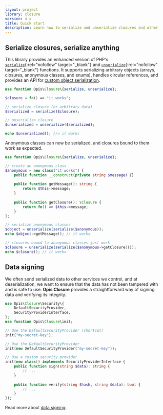 ```yaml
---
layout: project
library: closure
version: 4.x
title: Quick start
description: Learn how to serialize and unserialize closures and other arbitrary data
---
```


## Serialize closures, serialize anything

This library provides an enhanced version of PHP's
[`serialize`](https://www.php.net/manual/en/function.serialize.php){:rel="nofollow" target="_blank"} and 
[`unserialize`](https://www.php.net/manual/en/function.unserialize.php){:rel="nofollow" target="_blank"} functions.
It supports serializing arbitrary objects (arrays, closures, anonymous classes, and enums),  handles circular references, 
and provides an API for [custom object serialization](./objects.html).

```php
use function Opis\Closure\{serialize, unserialize};

$closure = fn() => "it works";

// serialize closure (or arbitrary data)
$serialized = serialize($closure);

// unserialize closure
$unserialized = unserialize($serialized);

echo $unserialized(); //> it works
```

Anonymous classes can now be serialized, and closures bound to them work as expected.

```php
use function Opis\Closure\{serialize, unserialize};

// create an anonymous class
$anonymous = new class("it works") {
    public function __construct(private string $message) {}
    
    public function getMessage(): string {
        return $this->message;
    }
    
    public function getClosure(): \Closure {
        return fn() => $this->message;
    }
};

// serialize anonymous classes
$object = unserialize(serialize($anonymous));
echo $object->getMessage(); // it works

// closures bound to anonymous classes just work
$closure = unserialize(serialize($anonymous->getClosure()));
echo $closure(); // it works
```

## Data signing

We often send serialized data to other services we control, and at deserialization, we want to ensure 
that the data has not been tampered with and is safe to use. **Opis Closure** provides a straightforward 
way of signing data and verifying its integrity.

```php
use Opis\Closure\Security\{
    DefaultSecurityProvider,
    SecurityProviderInterface,
};
use function Opis\Closure\init;

// Use the DefaultSecurityProvider (shortcut)
init("my-secret-key");

// Use the DefaultSecurityProvider
init(new DefaultSecurityProvider("my-secret-key"));

// Use a custom security provider
init(new class() implements SecurityProviderInterface {
    public function sign(string $data): string {
        // ...
    }
    
    public function verify(string $hash, string $data): bool {
        // ...
    }
});
```

Read more about [data signing](./security.html).
